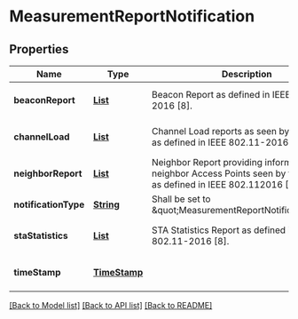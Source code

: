 # MeasurementReportNotification
## Properties

Name | Type | Description | Notes
------------ | ------------- | ------------- | -------------
**beaconReport** | [**List**](BeaconReport.md) | Beacon Report as defined in IEEE 802.11-2016 [8]. | [optional] [default to null]
**channelLoad** | [**List**](ChannelLoad.md) | Channel Load reports as seen by the station as defined in IEEE 802.11-2016 [8]. | [optional] [default to null]
**neighborReport** | [**List**](NeighborReport.md) | Neighbor Report providing information about neighbor Access Points seen by the station as defined in IEEE 802.112016 [8]. | [optional] [default to null]
**notificationType** | [**String**](string.md) | Shall be set to \&quot;MeasurementReportNotification\&quot;. | [default to null]
**staStatistics** | [**List**](StaStatistics.md) | STA Statistics Report as defined in IEEE 802.11-2016 [8]. | [optional] [default to null]
**timeStamp** | [**TimeStamp**](TimeStamp.md) |  | [optional] [default to null]

[[Back to Model list]](../README.md#documentation-for-models) [[Back to API list]](../README.md#documentation-for-api-endpoints) [[Back to README]](../README.md)

